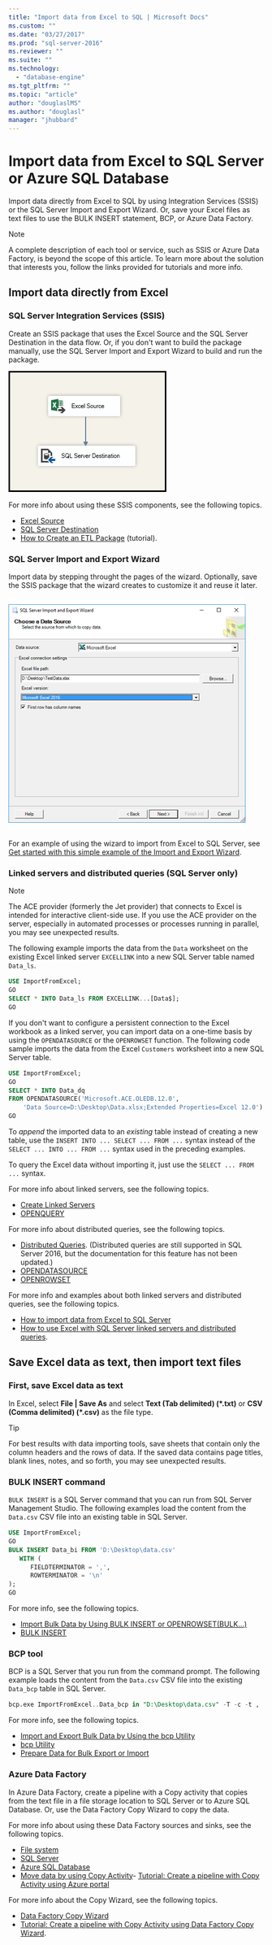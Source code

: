 ```yaml
---
title: "Import data from Excel to SQL | Microsoft Docs"
ms.custom: ""
ms.date: "03/27/2017"
ms.prod: "sql-server-2016"
ms.reviewer: ""
ms.suite: ""
ms.technology: 
  - "database-engine"
ms.tgt_pltfrm: ""
ms.topic: "article"
author: "douglaslMS"
ms.author: "douglasl"
manager: "jhubbard"
---
```

# Import data from Excel to SQL Server or Azure SQL Database
Import data directly from Excel to SQL by using Integration Services (SSIS) or the SQL Server Import and Export Wizard. Or, save your Excel files as text files to use the BULK INSERT statement, BCP, or Azure Data Factory.

> [!NOTE]
> A complete description of each tool or service, such as SSIS or Azure Data Factory, is beyond the scope of this article. To learn more about the solution that interests you, follow the links provided for tutorials and more info.

## Import data directly from Excel

### SQL Server Integration Services (SSIS)

Create an SSIS package that uses the Excel Source and the SQL Server Destination in the data flow. Or, if you don't want to build the package manually, use the SQL Server Import and Export Wizard to build and run the package.

![](media/excel-to-sql-data-flow.png)

For more info about using these SSIS components, see the following topics.
-   [Excel Source](../data-flow/excel-source.md)
-   [SQL Server Destination](../data-flow/sql-server-destination.md)
-   [How to Create an ETL Package](../ssis-how-to-create-an-etl-package.md) (tutorial).

### SQL Server Import and Export Wizard

Import data by stepping throught the pages of the wizard. Optionally, save the SSIS package that the wizard creates to customize it and reuse it later.

![](media/excel-connection.png)

For an example of using the wizard to import from Excel to SQL Server, see [Get started with this simple example of the Import and Export Wizard](get-started-with-this-simple-example-of-the-import-and-export-wizard.md).

### Linked servers and distributed queries (SQL Server only)

> [!NOTE]
> The ACE provider (formerly the Jet provider) that connects to Excel is intended for interactive client-side use. If you use the ACE provider on the server, especially in automated processes or processes running in parallel, you may see unexpected results.

The following example imports the data from the `Data` worksheet on the existing Excel linked server `EXCELLINK` into a new SQL Server table named `Data_ls`.

```sql
USE ImportFromExcel;
GO
SELECT * INTO Data_ls FROM EXCELLINK...[Data$];
GO
```

If you don't  want to configure a persistent connection to the Excel workbook as a linked server, you can import data on a one-time basis by using the `OPENDATASOURCE` or the `OPENROWSET` function. The following code sample imports the data from the Excel `Customers` worksheet into a new SQL Server table.

```sql
USE ImportFromExcel;
GO
SELECT * INTO Data_dq
FROM OPENDATASOURCE('Microsoft.ACE.OLEDB.12.0',
    'Data Source=D:\Desktop\Data.xlsx;Extended Properties=Excel 12.0')...[Data$];
GO
```

To *append* the imported data to an *existing* table instead of creating a new table, use the `INSERT INTO ... SELECT ... FROM ...` syntax instead of the `SELECT ... INTO ... FROM ...` syntax used in the preceding examples.

To query the Excel data without importing it, just use the `SELECT ... FROM ...` syntax.

For more info about linked servers, see the following topics.
-   [Create Linked Servers](../../linked-servers/relational-databases/create-linked-servers-sql-server-database-engine.md)
-   [OPENQUERY](../../t-sql/functions/openquery-transact-sql.md)

For more info about distributed queries, see the following topics.
-   [Distributed Queries](https://msdn.microsoft.com/library/ms188721(v=sql.105).aspx). (Distributed queries are still supported in SQL Server 2016, but the documentation for this feature has not been updated.)
-   [OPENDATASOURCE](../../t-sql/functions/openquery-transact-sql.md)
-   [OPENROWSET](../../t-sql/functions/openrowset-transact-sql.md)

For more info and examples about both linked servers and distributed queries, see the following topics.
-   [How to import data from Excel to SQL Server](https://support.microsoft.com/help/321686/how-to-import-data-from-excel-to-sql-server)
-   [How to use Excel with SQL Server linked servers and distributed queries](https://support.microsoft.com/help/306397/how-to-use-excel-with-sql-server-linked-servers-and-distributed-queries).

## Save Excel data as text, then import text files

### First, save Excel data as text
In Excel, select **File | Save As** and select **Text (Tab delimited) (\*.txt)** or **CSV (Comma delimited) (\*.csv)** as the file type.

> [!TIP]
> For best results with data importing tools, save sheets that contain only the column headers and the rows of data. If the saved data contains page titles, blank lines, notes, and so forth, you may see unexpected results.

### BULK INSERT command

`BULK INSERT` is a SQL Server command that you can run from SQL Server Management Studio. The following examples load the content from the `Data.csv` CSV file into an existing table in SQL Server.

```sql
USE ImportFromExcel;
GO
BULK INSERT Data_bi FROM 'D:\Desktop\data.csv'
   WITH (
      FIELDTERMINATOR = ',',
      ROWTERMINATOR = '\n'
);
GO
```

For more info, see the following topics.
-   [Import Bulk Data by Using BULK INSERT or OPENROWSET(BULK...)](../../relational-databases/import-export/import-bulk-data-by-using-bulk-insert-or-openrowset-bulk-sql-server.md)
-   [BULK INSERT](../../t-sql/statements/bulk-insert-transact-sql.md)

### BCP tool

BCP is a SQL Server that you run from the command prompt. The following example loads the content from the `Data.csv` CSV file into the existing `Data_bcp` table in SQL Server.

```sql
bcp.exe ImportFromExcel..Data_bcp in "D:\Desktop\data.csv" -T -c -t ,
```

For more info, see the following topics.
-   [Import and Export Bulk Data by Using the bcp Utility ](../../relational-databases/import-export/import-and-export-bulk-data-by-using-the-bcp-utility-sql-server.md)
-   [bcp Utility](../../tools/bcp-utility.md)
-   [Prepare Data for Bulk Export or Import](../../relational-databases/import-export/prepare-data-for-bulk-export-or-import-sql-server.md)

### Azure Data Factory
In Azure Data Factory, create a pipeline with a Copy activity that copies from the text file in a file storage location to SQL Server or to Azure SQL Database. Or, use the Data Factory Copy Wizard to copy the data.

For more info about using these Data Factory sources and sinks, see the following topics.
-   [File system](https://docs.microsoft.com/azure/data-factory/data-factory-onprem-file-system-connector)
-   [SQL Server](https://docs.microsoft.com/azure/data-factory/data-factory-sqlserver-connector)
-   [Azure SQL Database](https://docs.microsoft.com/azure/data-factory/data-factory-azure-sql-connector)
-   [Move data by using Copy Activity](https://docs.microsoft.com/azure/data-factory/data-factory-data-movement-activities)-   [Tutorial: Create a pipeline with Copy Activity using Azure portal](https://docs.microsoft.com/azure/data-factory/data-factory-copy-data-from-azure-blob-storage-to-sql-database)

For more info about the Copy Wizard, see the following topics.
-   [Data Factory Copy Wizard](https://docs.microsoft.com/azure/data-factory/data-factory-azure-copy-wizard)
-   [Tutorial: Create a pipeline with Copy Activity using Data Factory Copy Wizard](https://docs.microsoft.com/azure/data-factory/data-factory-copy-data-wizard-tutorial).
